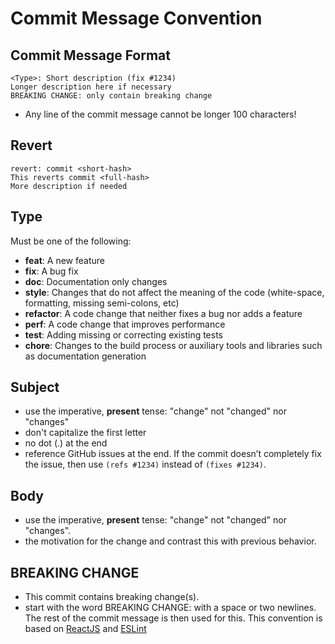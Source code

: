 # Commit Message Convention
## Commit Message Format
```
<Type>: Short description (fix #1234)
Longer description here if necessary
BREAKING CHANGE: only contain breaking change
```
* Any line of the commit message cannot be longer 100 characters!

## Revert
```
revert: commit <short-hash>
This reverts commit <full-hash>
More description if needed
```
## Type
Must be one of the following:
* **feat**: A new feature
* **fix**: A bug fix
* **doc**: Documentation only changes
* **style**: Changes that do not affect the meaning of the code (white-space, formatting, missing semi-colons, etc)
* **refactor**: A code change that neither fixes a bug nor adds a feature
* **perf**: A code change that improves performance
* **test**: Adding missing or correcting existing tests
* **chore**: Changes to the build process or auxiliary tools and libraries such as documentation generation

## Subject
* use the imperative, __present__ tense: "change" not "changed" nor "changes"
* don't capitalize the first letter
* no dot (.) at the end
* reference GitHub issues at the end. If the commit doesn’t completely fix the issue, then use `(refs #1234)` instead of `(fixes #1234)`.

## Body
* use the imperative, __present__ tense: "change" not "changed" nor "changes".
* the motivation for the change and contrast this with previous behavior.

## BREAKING CHANGE
* This commit contains breaking change(s).
* start with the word BREAKING CHANGE: with a space or two newlines. The rest of the commit message is then used for this.
This convention is based on [ReactJS](https://reactjs.org/docs/how-to-contribute.html) and [ESLint](https://eslint.org/docs/developer-guide/contributing/pull-requests#step2)
